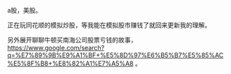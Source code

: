 a股，美股。

正在玩同花顺的模拟炒股，等我能在模拟股市赚钱了就回来更新我的理解。

另外展开聊聊牛顿买南海公司股票亏钱的故事，https://www.google.com/search?q=%E7%89%9B%E9%A1%BF+%E5%8D%97%E6%B5%B7%E5%85%AC%E5%8F%B8+%E8%82%A1%E7%A5%A8 。